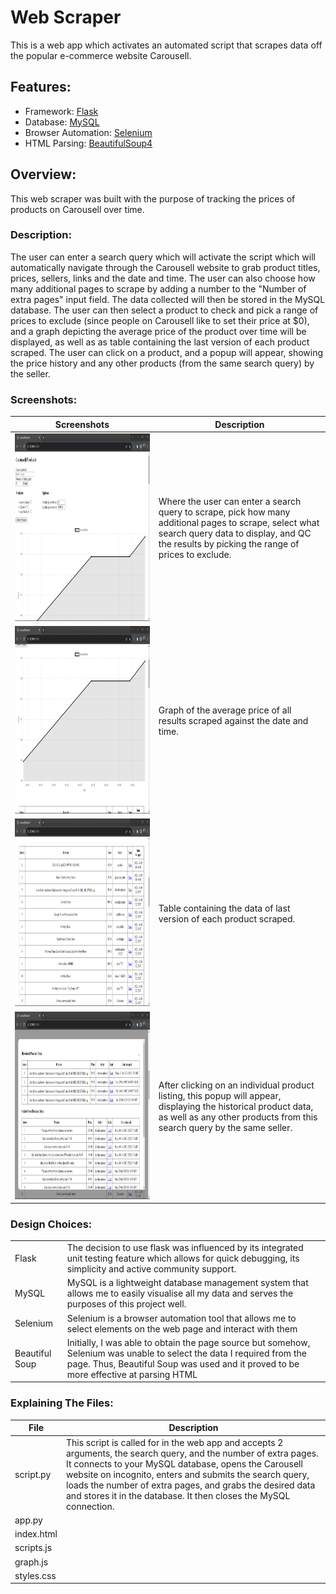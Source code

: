# Web Scraper
This is a web app which activates an automated script that scrapes data off the popular e-commerce website Carousell.

## Features:
* Framework: [Flask](https://flask.palletsprojects.com/en/3.0.x/)
* Database: [MySQL](https://dev.mysql.com/doc/)
* Browser Automation: [Selenium](https://www.selenium.dev/documentation/)
* HTML Parsing: [BeautifulSoup4](https://pypi.org/project/beautifulsoup4/)

## Overview:
This web scraper was built with the purpose of tracking the prices of products on Carousell over time.

### Description:
The user can enter a search query which will activate the script which will automatically navigate through the Carousell website to grab product titles, prices, sellers, links and the date and time. The user can also choose how many additional pages to scrape by adding a number to the "Number of extra pages" input field. The data collected will then be stored in the MySQL database. The user can then select a product to check and pick a range of prices to exclude (since people on Carousell like to set their price at $0), and a graph depicting the average price of the product over time will be displayed, as well as as table containing the last version of each product scraped. The user can click on a product, and a popup will appear, showing the price history and any other products (from the same search query) by the seller.

### Screenshots:

| Screenshots | Description |
|-|-|
| <img src="./screenshots/home.png" height="300" width="" alt="Home"> | Where the user can enter a search query to scrape, pick how many additional pages to scrape, select what search query data to display, and QC the results by picking the range of prices to exclude. |
| <img src="./screenshots/graph.png" height="300" width="960" alt="Graph"> | Graph of the average price of all results scraped against the date and time. |
| <img src="./screenshots/table.png" height="300" width="960" alt="Table"> | Table containing the data of last version of each product scraped. |
| <img src="./screenshots/popup.png" height="300" width="960" alt="Popup"> | After clicking on an individual product listing, this popup will appear, displaying the historical product data, as well as any other products from this search query by the same seller. |

### Design Choices:
<table>
  <tr>
    <td>Flask</td>
    <td>The decision to use flask was influenced by its integrated unit testing feature which allows for quick debugging, its simplicity and active community support.</td>
  </tr>
  <tr>
    <td>MySQL</td>
    <td>MySQL is a lightweight database management system that allows me to easily visualise all my data and serves the purposes of this project well.</td>
  </tr>
  <tr>
    <td>Selenium</td>
    <td>Selenium is a browser automation tool that allows me to select elements on the web page and interact with them</td>
  </tr>
  <tr>
    <td>Beautiful Soup</td>
    <td>Initially, I was able to obtain the page source but somehow, Selenium was unable to select the data I required from the page. Thus, Beautiful Soup was used and it proved to be more effective at parsing HTML</td>
  </tr>
</table>

### Explaining The Files:
| File | Description |
|-|-|
| script.py | This script is called for in the web app and accepts 2 arguments, the search query, and the number of extra pages. It connects to your MySQL database, opens the Carousell website on incognito, enters and submits the search query, loads the number of extra pages, and grabs the desired data and stores it in the database. It then closes the MySQL connection. |
| app.py |  |
| index.html |  |
| scripts.js |  |
| graph.js |  |
| styles.css |  |
